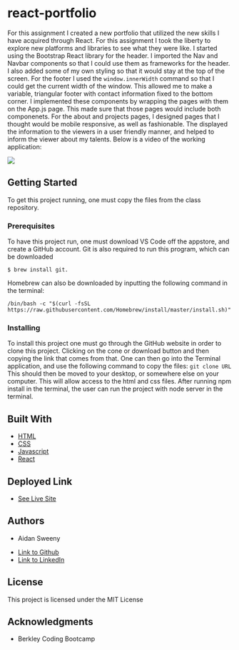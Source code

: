 # react-portfolio

For this assignment I created a new portfolio that utilized the new skills I have acquired through React. For this assignment I took the liberty to explore new platforms and libraries to see what they were like. I started using the Bootstrap React library for the header. I imported the Nav and Navbar components so that I could use them as frameworks for the header. I also added some of my own styling so that it would stay at the top of the screen. For the footer I used the `window.innerWidth` command so that I could get the current width of the window. This allowed me to make a variable, triangular footer with contact information fixed to the bottom corner. 
I implemented these components by wrapping the pages with them on the App.js page. This made sure that those pages would include both componenets. For the about and projects pages, I designed pages that I thought would be mobile responsive, as well as fashionable. The displayed the information to the viewers in a user friendly manner, and helped to inform the viewer about my talents. Below is a video of the working application:

![](portfolio.gif)

## Getting Started

To get this project running, one must copy the files from the class repository.

### Prerequisites

To have this project run, one must download VS Code off the appstore, and create a GitHub account. Git is also required to run this program, which can be downloaded 

```
$ brew install git. 
```
Homebrew can also be downloaded by inputting the following command in the terminal:
```
/bin/bash -c "$(curl -fsSL https://raw.githubusercontent.com/Homebrew/install/master/install.sh)"
```

### Installing

To install this project one must go through the GitHub website in order to clone this project. Clicking on the cone or download button and then copying the link that comes from that. One can then go into the Terminal application, and use the following command to copy the files:
`
git clone URL
`
This should then be moved to your desktop, or somewhere else on your computer. This will allow access to the html and css files. After running npm install in the terminal, the user can run the project with node server in the terminal.

## Built With

* [HTML](https://developer.mozilla.org/en-US/docs/Web/HTML)
* [CSS](https://developer.mozilla.org/en-US/docs/Web/CSS)
* [Javascript](https://developer.mozilla.org/en-US/docs/Web/JavaScript)
* [React](https://reactjs.org/docs/getting-started.html)

## Deployed Link

* [See Live Site](https://aidansweeny.github.io/react-portfolio/)

## Authors

* Aidan Sweeny

- [Link to Github](https://github.com/AidanSweeny)
- [Link to LinkedIn](https://www.linkedin.com/in/aidan-sweeny-81075030/)

## License

This project is licensed under the MIT License 

## Acknowledgments

* Berkley Coding Bootcamp



